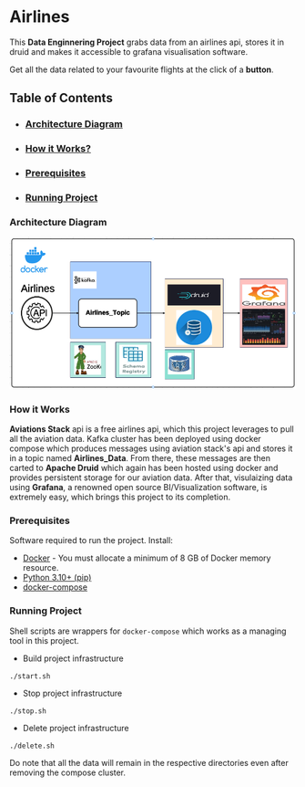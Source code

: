 # Airlines
This **Data Enginnering Project** grabs data from an airlines api, stores it in druid and makes it accessible to grafana visualisation software.

Get all the data related to your favourite flights at the click of a **button**.

## Table of Contents
### <ul> <li> [Architecture Diagram](#architecture-diagram) </ul>
### <ul> <li> [How it Works?](#how-it-works) </ul>
### <ul> <li> [Prerequisites](#prerequisites) </ul>
### <ul> <li> [Running Project](#running-project) </ul>

### Architecture Diagram
![](./images/Screenshot%20From%202025-01-02%2017-04-35.png)

### How it Works
**Aviations Stack** api is a free airlines api, which this project leverages to pull all the aviation data. Kafka cluster has been deployed using docker compose which produces messages using aviation stack's api and stores it in a topic named **Airlines_Data**. From there, these messages are then carted to **Apache Druid** which again has been hosted using docker and provides persistent storage for our aviation data. After that, visulaizing data using **Grafana**, a renowned open source BI/Visualization software, is extremely easy, which brings this project to its completion. 

### Prerequisites
Software required to run the project. Install:
- [Docker](https://docs.docker.com/get-docker/) - You must allocate a minimum of 8 GB of Docker memory resource.
- [Python 3.10+ (pip)](https://www.python.org/)
- [docker-compose](https://docs.docker.com/compose/install/)

### Running Project
Shell scripts are wrappers for `docker-compose` which works as a managing tool in this project.

- Build project infrastructure
```
./start.sh
```

- Stop project infrastructure
```
./stop.sh
```

- Delete project infrastructure
```
./delete.sh
```
Do note that all the data will remain in the respective directories even after removing the compose cluster.
